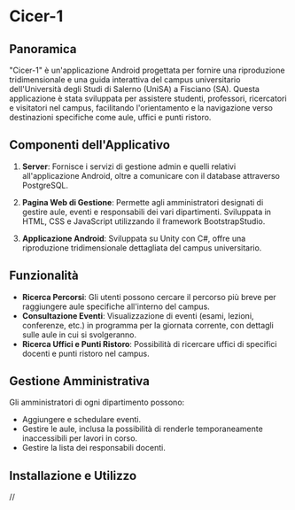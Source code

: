 # Cicer-1

## Panoramica

"Cicer-1" è un'applicazione Android progettata per fornire una riproduzione tridimensionale e una guida interattiva del campus universitario dell'Università degli Studi di Salerno (UniSA) a Fisciano (SA). Questa applicazione è stata sviluppata per assistere studenti, professori, ricercatori e visitatori nel campus, facilitando l'orientamento e la navigazione verso destinazioni specifiche come aule, uffici e punti ristoro.

## Componenti dell'Applicativo

1. **Server**: Fornisce i servizi di gestione admin e quelli relativi all'applicazione Android, oltre a comunicare con il database attraverso PostgreSQL.

2. **Pagina Web di Gestione**: Permette agli amministratori designati di gestire aule, eventi e responsabili dei vari dipartimenti. Sviluppata in HTML, CSS e JavaScript utilizzando il framework BootstrapStudio.

3. **Applicazione Android**: Sviluppata su Unity con C#, offre una riproduzione tridimensionale dettagliata del campus universitario.

## Funzionalità

- **Ricerca Percorsi**: Gli utenti possono cercare il percorso più breve per raggiungere aule specifiche all'interno del campus.
- **Consultazione Eventi**: Visualizzazione di eventi (esami, lezioni, conferenze, etc.) in programma per la giornata corrente, con dettagli sulle aule in cui si svolgeranno.
- **Ricerca Uffici e Punti Ristoro**: Possibilità di ricercare uffici di specifici docenti e punti ristoro nel campus.

## Gestione Amministrativa

Gli amministratori di ogni dipartimento possono:

- Aggiungere e schedulare eventi.
- Gestire le aule, inclusa la possibilità di renderle temporaneamente inaccessibili per lavori in corso.
- Gestire la lista dei responsabili docenti.

## Installazione e Utilizzo

//
